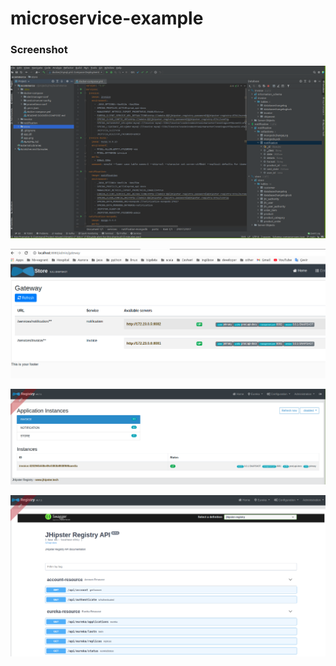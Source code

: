 # microservice-example



### Screenshot

![title](images/idea-and-database.png)


![title](images/gateway.png)

![title](images/application-instances.png)

![title](images/apis.png)


